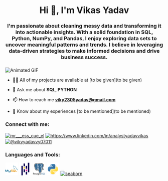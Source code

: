 <h1 align="center">Hi 👋, I'm Vikas Yadav</h1>
<h3 align="center">I'm passionate about cleaning messy data and transforming it into actionable insights. With a solid foundation in SQL, Python, NumPy, and Pandas, I enjoy exploring data sets to uncover meaningful patterns and trends. I believe in leveraging data-driven strategies to make informed decisions and drive business success.</h3>
<h3 align="center"></h3>

![Animated GIF](https://blog.drumup.io/wp-content/uploads/2018/02/source.gif)
- 👨‍💻 All of my projects are available at [to be given](to be given)

- 💬 Ask me about **SQL, PYTHON**

- 📫 How to reach me **viky2305yadav@gmail.com**

- 📄 Know about my experiences [to be mentioned](to be mentioned)

<h3 align="left">Connect with me:</h3>
<p align="left">
  <a href="https://twitter.com/mr___ess_cue_el" target="blank"><img align="center" src="https://raw.githubusercontent.com/rahuldkjain/github-profile-readme-generator/master/src/images/icons/Social/twitter.svg" alt="mr___ess_cue_el" height="30" width="40" /></a>
  <a href="https://linkedin.com/in/https://www.linkedin.com/in/analystyadavvikas" target="blank"><img align="center" src="https://raw.githubusercontent.com/rahuldkjain/github-profile-readme-generator/master/src/images/icons/Social/linked-in-alt.svg" alt="https://www.linkedin.com/in/analystyadavvikas" height="30" width="40" /></a>
  <a href="https://www.hackerrank.com/@vikyyadavvy07011" target="blank"><img align="center" src="https://raw.githubusercontent.com/rahuldkjain/github-profile-readme-generator/master/src/images/icons/Social/hackerrank.svg" alt="@vikyyadavvy07011" height="30" width="40" /></a>
</p>

<h3 align="left">Languages and Tools:</h3>
<p align="left">
  <a href="https://www.mysql.com/" target="_blank" rel="noreferrer"><img src="https://raw.githubusercontent.com/devicons/devicon/master/icons/mysql/mysql-original-wordmark.svg" alt="mysql" width="40" height="40"/></a>
  <a href="https://pandas.pydata.org/" target="_blank" rel="noreferrer"><img src="https://raw.githubusercontent.com/devicons/devicon/2ae2a900d2f041da66e950e4d48052658d850630/icons/pandas/pandas-original.svg" alt="pandas" width="40" height="40"/></a>
  <a href="https://www.postgresql.org" target="_blank" rel="noreferrer"><img src="https://raw.githubusercontent.com/devicons/devicon/master/icons/postgresql/postgresql-original-wordmark.svg" alt="postgresql" width="40" height="40"/></a>
  <a href="https://www.python.org" target="_blank" rel="noreferrer"><img src="https://raw.githubusercontent.com/devicons/devicon/master/icons/python/python-original.svg" alt="python" width="40" height="40"/></a>
  <a href="https://seaborn.pydata.org/" target="_blank" rel="noreferrer"><img src="https://seaborn.pydata.org/_images/logo-mark-lightbg.svg" alt="seaborn" width="40" height="40"/></a>
</p>





